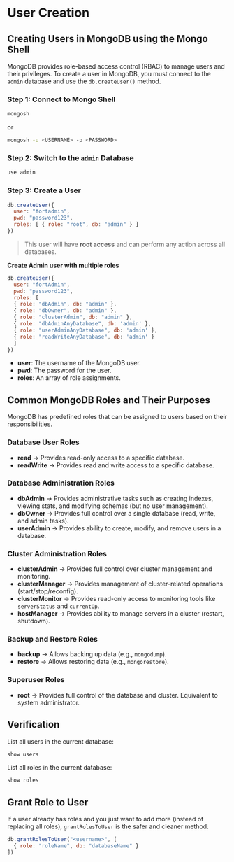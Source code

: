 # User Creation

## Creating Users in MongoDB using the Mongo Shell

MongoDB provides role-based access control (RBAC) to manage users and their privileges. To create a user in MongoDB, you must connect to the `admin` database and use the `db.createUser()` method.

### Step 1: Connect to Mongo Shell
```bash
mongosh
```
or 

```bash
mongosh -u <USERNAME> -p <PASSWORD>
```

### Step 2: Switch to the `admin` Database
```javascript
use admin
```

### Step 3: Create a User

```javascript
db.createUser({
  user: "fortadmin",
  pwd: "password123",
  roles: [ { role: "root", db: "admin" } ]
})
```

> This user will have **root access** and can perform any action across all databases.

**Create Admin user with multiple roles**

```javascript
db.createUser({
  user: "fortAdmin",
  pwd: "password123",
  roles: [
  { role: "dbAdmin", db: "admin" },
  { role: "dbOwner", db: "admin" },
  { role: "clusterAdmin", db: "admin" },
  { role: "dbAdminAnyDatabase", db: 'admin' },
  { role: "userAdminAnyDatabase", db: 'admin' },
  { role: "readWriteAnyDatabase", db: 'admin' }
  ]
})
```

- **user**: The username of the MongoDB user.
- **pwd**: The password for the user.
- **roles**: An array of role assignments.

## Common MongoDB Roles and Their Purposes

MongoDB has predefined roles that can be assigned to users based on their responsibilities.

### Database User Roles
- **read** → Provides read-only access to a specific database.
- **readWrite** → Provides read and write access to a specific database.

### Database Administration Roles
- **dbAdmin** → Provides administrative tasks such as creating indexes, viewing stats, and modifying schemas (but no user management).
- **dbOwner** → Provides full control over a single database (read, write, and admin tasks).
- **userAdmin** → Provides ability to create, modify, and remove users in a database.

### Cluster Administration Roles
- **clusterAdmin** → Provides full control over cluster management and monitoring.
- **clusterManager** → Provides management of cluster-related operations (start/stop/reconfig).
- **clusterMonitor** → Provides read-only access to monitoring tools like `serverStatus` and `currentOp`.
- **hostManager** → Provides ability to manage servers in a cluster (restart, shutdown).

### Backup and Restore Roles
- **backup** → Allows backing up data (e.g., `mongodump`).
- **restore** → Allows restoring data (e.g., `mongorestore`).

### Superuser Roles
- **root** → Provides full control of the database and cluster. Equivalent to system administrator.

## Verification
List all users in the current database:
```javascript
show users
```

List all roles in the current database:
```javascript
show roles
```

## Grant Role to User

If a user already has roles and you just want to add more (instead of replacing all roles), `grantRolesToUser` is the safer and cleaner method.

```javascript
db.grantRolesToUser("<username>", [
  { role: "roleName", db: "databaseName" }
])
```

